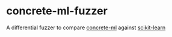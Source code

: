 # concrete-ml-fuzzer
A differential fuzzer to compare [concrete-ml](https://docs.zama.ai/concrete-ml) against [scikit-learn](https://scikit-learn.org)
